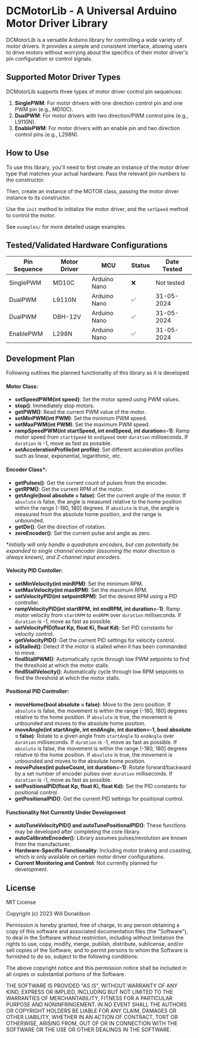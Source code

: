 # DCMotorLib - A Universal Arduino Motor Driver Library

DCMotorLib is a versatile Arduino library for controlling a wide variety of motor drivers. It provides a simple and consistent interface, allowing users to drive motors without worrying about the specifics of their motor driver's pin configuration or control signals.

## Supported Motor Driver Types

DCMotorLib supports three types of motor driver control pin sequences:

1. **SinglePWM**: For motor drivers with one direction control pin and one PWM pin (e.g., MD10C).
2. **DualPWM**: For motor drivers with two direction/PWM control pins (e.g., L9110N).
3. **EnablePWM**: For motor drivers with an enable pin and two direction control pins (e.g., L298N).

## How to Use

To use this library, you'll need to first create an instance of the motor driver type that matches your actual hardware. Pass the relevant pin numbers to the constructor.

Then, create an instance of the MOTOR class, passing the motor driver instance to its constructor.

Use the `init` method to initialize the motor driver, and the `setSpeed` method to control the motor.

See `examples/` for more detailed usage examples.

## Tested/Validated Hardware Configurations

| Pin Sequence | Motor Driver | MCU          | Status | Date Tested |
| ------------ | ------------ | ------------ | ------ | ----------- |
| SinglePWM    | MD10C        | Arduino Nano | ❌     | Not tested  |
| DualPWM      | L9110N       | Arduino Nano | ✅     | 31-05-2024  |
| DualPWM      | DBH-12V      | Arduino Nano | ✅     | 31-05-2024  |
| EnablePWM    | L298N        | Arduino Nano | ✅     | 31-05-2024  |

## Development Plan

Following outlines the planned functionality of this library as it is developed

#### Motor Class:

* **setSpeedPWM(int speed)**: Set the motor speed using PWM values.
* **stop()**: Immediately stop motors.
* **getPWM()**: Read the current PWM value of the motor.
* **setMinPWM(int PWM)**: Set the minimum PWM speed.
* **setMaxPWM(int PWM)**: Set the maximum PWM speed.
* **rampSpeedPWM(int startSpeed, int endSpeed, int duration=-1)**: Ramp motor speed from `startSpeed` to `endSpeed` over `duration` milliseconds. If `duration` is -1, move as fast as possible.
* **setAccelerationProfile(int profile)**: Set different acceleration profiles such as linear, exponential, logarithmic, etc.

#### Encoder Class*:

* **getPulses()**: Get the current count of pulses from the encoder.
* **getRPM()**: Get the current RPM of the motor.
* **getAngle(bool absolute = false)**: Get the current angle of the motor. If `absolute` is false, the angle is measured relative to the home position within the range (-180, 180] degrees. If `absolute` is true, the angle is measured from the absolute home position, and the range is unbounded.
* **getDir()**: Get the direction of rotation.
* **zeroEncoder()**: Set the current pulse and angle as zero.

**initially will only handle a quadrature encoders, but can potentially be expanded to single channel encoder (assuming the motor direction is always known), and Z-channel input encoders.*

#### Velocity PID Contoller:

* **setMinVelocity(int minRPM)**: Set the minimum RPM.
* **setMaxVelocity(int maxRPM)**: Set the maximum RPM.
* **setVelocityPID(int setpointRPM)**: Set the desired RPM using a PID controller.
* **rampVelocityPID(int startRPM, int endRPM, int duration=-1)**: Ramp motor velocity from `startRPM` to `endRPM` over `duration` milliseconds. If `duration` is -1, move as fast as possible.
* **setVelocityPID(float Kp, float Ki, float Kd)**: Set PID constants for velocity control.
* **getVelocityPID()**: Get the current PID settings for velocity control.
* **isStalled()**: Detect if the motor is stalled when it has been commanded to move.
* **findStallPWM()**: Automatically cycle through low PWM setpoints to find the threshold at which the motor stalls.
* **findStallVelocity()**: Automatically cycle through low RPM setpoints to find the threshold at which the motor stalls.

#### Positional PID Controller:

* **moveHome(bool absolute = false)**: Move to the zero position. If `absolute` is false, the movement is within the range (-180, 180] degrees relative to the home position. If `absolute` is true, the movement is unbounded and moves to the absolute home position.
* **moveAngle(int startAngle, int endAngle, int duration=-1, bool absolute = false)**: Rotate to a given angle from `startAngle` to `endAngle` over `duration` milliseconds. If `duration` is -1, move as fast as possible. If `absolute` is false, the movement is within the range (-180, 180] degrees relative to the home position. If `absolute` is true, the movement is unbounded and moves to the absolute home position.
* **movePulses(int pulseCount, int duration=-1)**: Rotate forward/backward by a set number of encoder pulses over `duration` milliseconds. If `duration` is -1, move as fast as possible.
* **setPositionalPID(float Kp, float Ki, float Kd)**: Set the PID constants for positional control.
* **getPositionalPID()**: Get the current PID settings for positional control.

#### Functionality Not Currently Under Development

* **autoTuneVelocityPID() and autoTunePositionalPID()**: These functions may be developed after completing the core library.
* **autoCalibrateEncoder()**: Library assumes pulses/revolution are known from the manufacturer.
* **Hardware-Specific Functionality**: Including motor braking and coasting, which is only available on certain motor driver configurations.
* **Current Monitoring and Control**: Not currently planned for development.

## License

MIT License

Copyright (c) 2023 Will Donaldson

Permission is hereby granted, free of charge, to any person obtaining a copy
of this software and associated documentation files (the "Software"), to deal
in the Software without restriction, including without limitation the rights
to use, copy, modify, merge, publish, distribute, sublicense, and/or sell
copies of the Software, and to permit persons to whom the Software is
furnished to do so, subject to the following conditions:

The above copyright notice and this permission notice shall be included in all
copies or substantial portions of the Software.

THE SOFTWARE IS PROVIDED "AS IS", WITHOUT WARRANTY OF ANY KIND, EXPRESS OR IMPLIED, INCLUDING BUT NOT LIMITED TO THE WARRANTIES OF MERCHANTABILITY, FITNESS FOR A PARTICULAR PURPOSE AND NONINFRINGEMENT. IN NO EVENT SHALL THE AUTHORS OR COPYRIGHT HOLDERS BE LIABLE FOR ANY CLAIM, DAMAGES OR OTHER LIABILITY, WHETHER IN AN ACTION OF CONTRACT, TORT OR OTHERWISE, ARISING FROM, OUT OF OR IN CONNECTION WITH THE SOFTWARE OR THE USE OR OTHER DEALINGS IN THE SOFTWARE.
